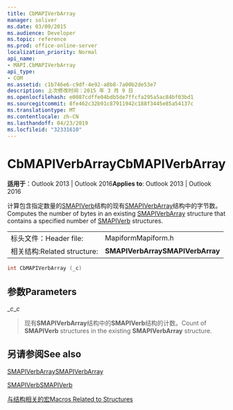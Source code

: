 ```yaml
---
title: CbMAPIVerbArray
manager: soliver
ms.date: 03/09/2015
ms.audience: Developer
ms.topic: reference
ms.prod: office-online-server
localization_priority: Normal
api_name:
- MAPI.CbMAPIVerbArray
api_type:
- COM
ms.assetid: c1b746e6-c9df-4e92-a8b8-7a00b2de53e7
description: 上次修改时间：2015 年 3 月 9 日
ms.openlocfilehash: e0087cdffe04bdb5de7ffcfa295a5ac84bf03bd1
ms.sourcegitcommit: 8fe462c32b91c87911942c188f3445e85a54137c
ms.translationtype: MT
ms.contentlocale: zh-CN
ms.lasthandoff: 04/23/2019
ms.locfileid: "32331610"
---
```

# <a name="cbmapiverbarray"></a><span data-ttu-id="4731a-103">CbMAPIVerbArray</span><span class="sxs-lookup"><span data-stu-id="4731a-103">CbMAPIVerbArray</span></span>

  
  
<span data-ttu-id="4731a-104">**适用于**：Outlook 2013 | Outlook 2016</span><span class="sxs-lookup"><span data-stu-id="4731a-104">**Applies to**: Outlook 2013 | Outlook 2016</span></span> 
  
<span data-ttu-id="4731a-105">计算包含指定数量的[SMAPIVerb](smapiverb.md)结构的现有[SMAPIVerbArray](smapiverbarray.md)结构中的字节数。</span><span class="sxs-lookup"><span data-stu-id="4731a-105">Computes the number of bytes in an existing [SMAPIVerbArray](smapiverbarray.md) structure that contains a specified number of [SMAPIVerb](smapiverb.md) structures.</span></span> 
  
|||
|:-----|:-----|
|<span data-ttu-id="4731a-106">标头文件：</span><span class="sxs-lookup"><span data-stu-id="4731a-106">Header file:</span></span>  <br/> |<span data-ttu-id="4731a-107">Mapiform</span><span class="sxs-lookup"><span data-stu-id="4731a-107">Mapiform.h</span></span>  <br/> |
|<span data-ttu-id="4731a-108">相关结构:</span><span class="sxs-lookup"><span data-stu-id="4731a-108">Related structure:</span></span>  <br/> |<span data-ttu-id="4731a-109">**SMAPIVerbArray**</span><span class="sxs-lookup"><span data-stu-id="4731a-109">**SMAPIVerbArray**</span></span> <br/> |
   
```cpp
int CbMAPIVerbArray (_c)
```

## <a name="parameters"></a><span data-ttu-id="4731a-110">参数</span><span class="sxs-lookup"><span data-stu-id="4731a-110">Parameters</span></span>

 <span data-ttu-id="4731a-111">__c_</span><span class="sxs-lookup"><span data-stu-id="4731a-111">__c_</span></span>
  
> <span data-ttu-id="4731a-112">现有**SMAPIVerbArray**结构中的**SMAPIVerb**结构的计数。</span><span class="sxs-lookup"><span data-stu-id="4731a-112">Count of **SMAPIVerb** structures in the existing **SMAPIVerbArray** structure.</span></span> 
    
## <a name="see-also"></a><span data-ttu-id="4731a-113">另请参阅</span><span class="sxs-lookup"><span data-stu-id="4731a-113">See also</span></span>



[<span data-ttu-id="4731a-114">SMAPIVerbArray</span><span class="sxs-lookup"><span data-stu-id="4731a-114">SMAPIVerbArray</span></span>](smapiverbarray.md)
  
[<span data-ttu-id="4731a-115">SMAPIVerb</span><span class="sxs-lookup"><span data-stu-id="4731a-115">SMAPIVerb</span></span>](smapiverb.md)


[<span data-ttu-id="4731a-116">与结构相关的宏</span><span class="sxs-lookup"><span data-stu-id="4731a-116">Macros Related to Structures</span></span>](macros-related-to-structures.md)

